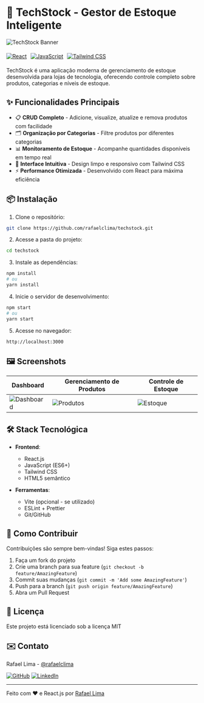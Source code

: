 # 🚀 TechStock - Gestor de Estoque Inteligente

![TechStock Banner](https://camo.githubusercontent.com/8da712d4d2244231ed9067059c6f0b896ed3a70f0b45c4e7b0a2010150c52a4c/68747470733a2f2f6c68332e676f6f676c6575736572636f6e74656e742e636f6d2f642f317153335859625a497834334a383452377843525a383259396947376349535f66)

<div data-badges style="display: flex; gap: 10px; flex-wrap: wrap; margin: 20px 0;">
  <a href="https://reactjs.org/" target="_blank">
    <img src="https://img.shields.io/badge/React-20232A?style=for-the-badge&logo=react&logoColor=61DAFB" alt="React">
  </a>
  <a href="https://developer.mozilla.org/en-US/docs/Web/JavaScript" target="_blank">
    <img src="https://img.shields.io/badge/JavaScript-F7DF1E?style=for-the-badge&logo=javascript&logoColor=black" alt="JavaScript">
  </a>
  <a href="https://tailwindcss.com/" target="_blank">
    <img src="https://img.shields.io/badge/Tailwind_CSS-38B2AC?style=for-the-badge&logo=tailwind-css&logoColor=white" alt="Tailwind CSS">
  </a>
</div>

TechStock é uma aplicação moderna de gerenciamento de estoque desenvolvida para lojas de tecnologia, oferecendo controle completo sobre produtos, categorias e níveis de estoque.

## ✨ Funcionalidades Principais

- 📋 **CRUD Completo** - Adicione, visualize, atualize e remova produtos com facilidade
- 🗂 **Organização por Categorias** - Filtre produtos por diferentes categorias
- 📊 **Monitoramento de Estoque** - Acompanhe quantidades disponíveis em tempo real
- 🎨 **Interface Intuitiva** - Design limpo e responsivo com Tailwind CSS
- ⚡ **Performance Otimizada** - Desenvolvido com React para máxima eficiência

## 📦 Instalação

1. Clone o repositório:
```bash
git clone https://github.com/rafaelclima/techstock.git
```

2. Acesse a pasta do projeto:
```bash
cd techstock
```

3. Instale as dependências:
```bash
npm install
# ou
yarn install
```

4. Inicie o servidor de desenvolvimento:
```bash
npm start
# ou
yarn start
```

5. Acesse no navegador:
```bash
http://localhost:3000
```

## 🖼 Screenshots

| Dashboard | Gerenciamento de Produtos | Controle de Estoque |
|-----------|--------------------------|---------------------|
| ![Dashboard](https://lh3.googleusercontent.com/d/1qS3XYbZIx43J84R7xCRZ82Y9iG7cIS_f) | ![Produtos](https://lh3.googleusercontent.com/d/1ZpfbmjuLmaRzYLsh8LV7-XnNm7zELJ3U) | ![Estoque](https://lh3.googleusercontent.com/d/1IvQYl46dsTflKg9_H2CYmew6qpPmvICq) |

## 🛠 Stack Tecnológica

- **Frontend**: 
  - React.js
  - JavaScript (ES6+)
  - Tailwind CSS
  - HTML5 semântico

- **Ferramentas**:
  - Vite (opcional - se utilizado)
  - ESLint + Prettier
  - Git/GitHub

## 🤝 Como Contribuir

Contribuições são sempre bem-vindas! Siga estes passos:

1. Faça um fork do projeto
2. Crie uma branch para sua feature (`git checkout -b feature/AmazingFeature`)
3. Commit suas mudanças (`git commit -m 'Add some AmazingFeature'`)
4. Push para a branch (`git push origin feature/AmazingFeature`)
5. Abra um Pull Request

## 📄 Licença

Este projeto está licenciado sob a licença MIT

## ✉️ Contato

Rafael Lima - [@rafaelclima](https://github.com/rafaelclima)

[![GitHub](https://img.shields.io/badge/GitHub-100000?style=for-the-badge&logo=github&logoColor=white)](https://github.com/rafaelclima)
[![LinkedIn](https://img.shields.io/badge/LinkedIn-0077B5?style=for-the-badge&logo=linkedin&logoColor=white)](https://linkedin.com/in/seu-linkedin)

---

Feito com ❤️ e React.js por [Rafael Lima](https://github.com/rafaelclima)
